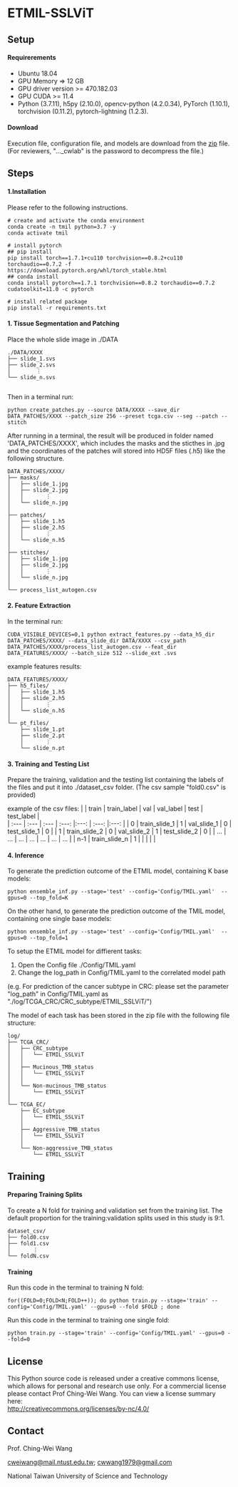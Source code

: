 # ETMIL-SSLViT


## Setup

#### Requirerements
- Ubuntu 18.04
- GPU Memory => 12 GB
- GPU driver version >= 470.182.03
- GPU CUDA >= 11.4
- Python (3.7.11), h5py (2.10.0), opencv-python (4.2.0.34), PyTorch (1.10.1), torchvision (0.11.2), pytorch-lightning (1.2.3).

#### Download
Execution file, configuration file, and models are download from the [zip](https://drive.google.com/file/d/1-b5eWTe-J2kSx8BwnLF6wcGbTgKyA7N7/view?usp=drive_link) file.  (For reviewers, "..._cwlab" is the password to decompress the file.)

## Steps
#### 1.Installation

Please refer to the following instructions.
```
# create and activate the conda environment
conda create -n tmil python=3.7 -y
conda activate tmil

# install pytorch
## pip install
pip install torch==1.7.1+cu110 torchvision==0.8.2+cu110 torchaudio==0.7.2 -f https://download.pytorch.org/whl/torch_stable.html
## conda install
conda install pytorch==1.7.1 torchvision==0.8.2 torchaudio==0.7.2 cudatoolkit=11.0 -c pytorch

# install related package
pip install -r requirements.txt
```

#### 1. Tissue Segmentation and Patching

Place the whole slide image in ./DATA
```
./DATA/XXXX
├── slide_1.svs
├── slide_2.svs
│        ⋮
└── slide_n.svs
  
```

Then in a terminal run:
```
python create_patches.py --source DATA/XXXX --save_dir DATA_PATCHES/XXXX --patch_size 256 --preset tcga.csv --seg --patch --stitch

```

After running in a terminal, the result will be produced in folder named 'DATA_PATCHES/XXXX', which includes the masks and the sticthes in .jpg and the coordinates of the patches will stored into HD5F files (.h5) like the following structure.
```
DATA_PATCHES/XXXX/
├── masks/
│   ├── slide_1.jpg
│   ├── slide_2.jpg
│   │       ⋮
│   └── slide_n.jpg
│
├── patches/
│   ├── slide_1.h5
│   ├── slide_2.h5
│   │       ⋮
│   └── slide_n.h5
│
├── stitches/
│   ├── slide_1.jpg
│   ├── slide_2.jpg
│   │       ⋮
│   └── slide_n.jpg
│
└── process_list_autogen.csv
```


#### 2. Feature Extraction

In the terminal run:
```
CUDA_VISIBLE_DEVICES=0,1 python extract_features.py --data_h5_dir DATA_PATCHES/XXXX/ --data_slide_dir DATA/XXXX --csv_path DATA_PATCHES/XXXX/process_list_autogen.csv --feat_dir DATA_FEATURES/XXXX/ --batch_size 512 --slide_ext .svs

```

example features results:
```
DATA_FEATURES/XXXX/
├── h5_files/
│   ├── slide_1.h5
│   ├── slide_2.h5
│   │       ⋮
│   └── slide_n.h5
│
└── pt_files/
    ├── slide_1.pt
    ├── slide_2.pt
    │       ⋮
    └── slide_n.pt
```

#### 3. Training and Testing List
Prepare the training, validation  and the testing list containing the labels of the files and put it into ./dataset_csv folder. (The csv sample "fold0.csv" is provided)

example of the csv files:
|      | train          | train_label     | val        | val_label | test        | test_label |  
| :--- | :---           |  :---           | :---:      |:---:      | :---:      |:---:      | 
|  0   | train_slide_1        | 1               | val_slide_1    |   0       | test_slide_1    |   0       | 
|  1   | train_slide_2        | 0               | val_slide_2    |   1       | test_slide_2    |   0       |
|  ... | ...            | ...             | ...        | ...       | ...        | ...       |
|  n-1   | train_slide_n        | 1               |     |          |    |          |



#### 4. Inference 

To generate the prediction outcome of the ETMIL model, containing K base models:
```
python ensemble_inf.py --stage='test' --config='Config/TMIL.yaml'  --gpus=0 --top_fold=K
```
On the other hand, to generate the prediction outcome of the TMIL model, containing one single base models:
```
python ensemble_inf.py --stage='test' --config='Config/TMIL.yaml'  --gpus=0 --top_fold=1
```

To setup the ETMIL model for diffierent tasks: 
1. Open the Config file ./Config/TMIL.yaml
2. Change the log_path in Config/TMIL.yaml to the correlated model path
   
(e.g. For prediction of the cancer subtype in CRC: please set the parameter "log_path" in Config/TMIL.yaml as "./log/TCGA_CRC/CRC_subtype/ETMIL_SSLViT/")

The model of each task has been stored in the zip file with the following file structure: 
```
log/
├── TCGA_CRC/
│   ├── CRC_subtype
│   │   └── ETMIL_SSLViT
│   │
│   ├── Mucinous_TMB_status 
│   │   └── ETMIL_SSLViT
│   │
│   └── Non-mucinous_TMB_status
│       └── ETMIL_SSLViT
│
└── TCGA_EC/
    ├── EC_subtype
    │   └── ETMIL_SSLViT
    │
    ├── Aggressive_TMB_status
    │   └── ETMIL_SSLViT
    │
    └── Non-aggressive_TMB_status
        └── ETMIL_SSLViT      
```


## Training
#### Preparing Training Splits

To create a N fold for training and validation set from the training list. The default proportion for the training:validation splits used in this study is 9:1. 
```
dataset_csv/
├── fold0.csv
├── fold1.csv
│       ⋮
└── foldN.csv
```

#### Training

Run this code in the terminal to training N fold:
```
for((FOLD=0;FOLD<N;FOLD++)); do python train.py --stage='train' --config='Config/TMIL.yaml' --gpus=0 --fold $FOLD ; done
```

Run this code in the terminal to training one single fold:
```
python train.py --stage='train' --config='Config/TMIL.yaml' --gpus=0 --fold=0
```


## License
This Python source code is released under a creative commons license, which allows for personal and research use only. For a commercial license please contact Prof Ching-Wei Wang. You can view a license summary here:  
http://creativecommons.org/licenses/by-nc/4.0/


## Contact
Prof. Ching-Wei Wang  
  
cweiwang@mail.ntust.edu.tw; cwwang1979@gmail.com  
  
National Taiwan University of Science and Technology


